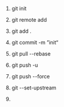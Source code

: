 
1. git init

2. git remote add <name> <url>

3. git add .

4. git commit -m ”init“

5. git pull --rebase <name> <branch>

6. git push -u <name> <branch>

7. git push --force <name> <branch>

8. git --set-upstream <name> <branch>

9. 
